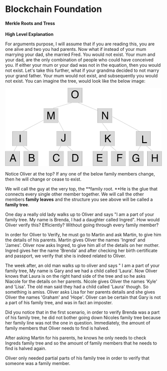 # **Blockchain Foundation**

#### Merkle Roots and Tress

**High Level Explanation**

For arguments purpose, I will assume that if you are reading this, you are one alive and two you had parents.  Now what if instead of your mum marrying your dad, she married Fred. You would not exist. Your mum and your dad, are the only combination of people who could have conceived you. If either your mum or your dad was not in the equation, then you would not exist. Let's take this further, what if your grandma decided to not marry your grand father. Your mum would not exist, and subsequently you would not exist. You can imagine the tree, would look like the below image:

![](/assets/Tree.png)

Notice Oliver at the top? If any one of the below family members change, then he will change or cease to exist.

We will call the guy at the very top, the **family root. **He is the glue that connects every single other member together. We will call the other members **family leaves** and the structure you see above will be called a **family tree**.

One day a really old lady walks up to Oliver and says "I am a part of your family tree. My name is Brenda, I had a daughter called Ingred". How would Oliver verify this? Efficiently? Without going through every family member?

In order for Oliver to Verify, he must go to Martin and ask Martin, to give him the details of his parents. Martin gives Oliver the names 'Ingred' and 'James'. Oliver now asks Ingred, to give him all of the details on her mother. Ingred gives her the name 'Brenda' and after checking her birth certificate and passport, we verify that she is indeed related to Oliver.  
  
The week after, an old man walks up to oliver and says " I am a part of your family tree, My name is Gary and we had a child called 'Laura'. Now Oliver knows that Laura is on the right hand side of the tree and so he asks Niacole for the details on her parents. Nicole gives Oliver the names 'Kyle' and 'Lisa'. The old man said they had a child called 'Laura' though. So something is amiss. Oliver asks Lisa for her parents details and she gives Oliver the names 'Graham' and 'Hope'. Oliver can be certain that Gary is not a part of his family tree, and was in fact an imposter.  
  
Did you notice that in the first scenario, in order to verify Brenda was a part of his family tree, he did not bother going down Nicoles family tree because her family line was not the one in question. Immediately, the amount of family members that Oliver needs to find is halved.  
  
After asking Martin for his parents, he knows he only needs to check Ingreds family tree and so the amount of family members that he needs to find is halved again.   
  
Oliver only needed partial parts of his family tree in order to verify that someone was a family member.

